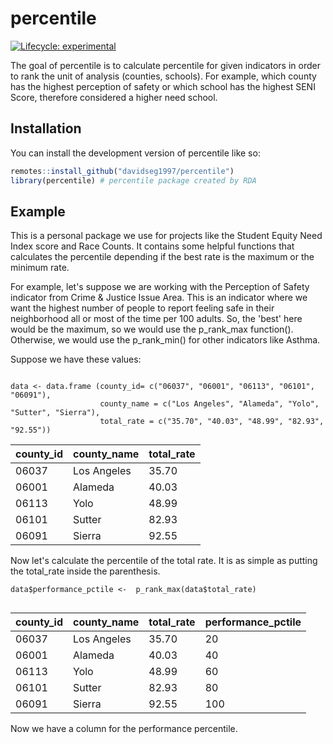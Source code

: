 
# percentile

<!-- badges: start -->
[![Lifecycle: experimental](https://img.shields.io/badge/lifecycle-experimental-orange.svg)](https://lifecycle.r-lib.org/articles/stages.html#experimental)
<!-- badges: end -->

The goal of percentile is to calculate percentile for given indicators in order to rank the unit of analysis (counties, schools). For example, which county has the highest perception of safety or which school has the highest SENI Score, therefore considered a higher need school.

## Installation

You can install the development version of percentile like so:

``` r
remotes::install_github("davidseg1997/percentile")
library(percentile) # percentile package created by RDA

```

## Example

This is a personal package we use for projects like the Student Equity Need Index score and Race Counts. It contains some helpful functions that calculates the percentile depending if the best rate is the maximum or the minimum rate.

For example, let's suppose we are working with the Perception of Safety indicator from Crime & Justice Issue Area. This is an indicator where we want the highest number of people to report feeling safe in their neighborhood all or most of the time per 100 adults. So, the 'best' here would be the maximum, so we would use the p_rank_max function(). Otherwise, we would use the p_rank_min() for other indicators like Asthma.

Suppose we have these values: 

```{r}

data <- data.frame (county_id= c("06037", "06001", "06113", "06101", "06091"),
                    county_name = c("Los Angeles", "Alameda", "Yolo", "Sutter", "Sierra"),
                    total_rate = c("35.70", "40.03", "48.99", "82.93", "92.55"))

```

county_id     | county_name   | total_rate    |
------------- | ------------- | ------------- |
06037         | Los Angeles   | 35.70         |
06001         | Alameda       | 40.03         |
06113         | Yolo          | 48.99         |
06101         | Sutter        | 82.93         |
06091         | Sierra        | 92.55         |


Now let's calculate the percentile of the total rate. It is as simple as putting the total_rate inside the parenthesis.

```{r}
data$performance_pctile <-  p_rank_max(data$total_rate)
  

```

county_id     | county_name   | total_rate    | performance_pctile |
------------- | ------------- | ------------- | -------------      |
06037         | Los Angeles   | 35.70        | 20                  |
06001         | Alameda       | 40.03        | 40                  |
06113         | Yolo          | 48.99        | 60                  |
06101         | Sutter        | 82.93        | 80                  |
06091         | Sierra        | 92.55        | 100                 |


Now we have a column for the performance percentile.




